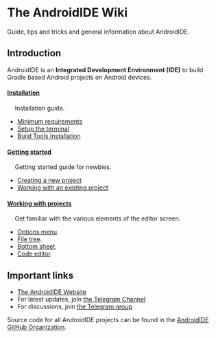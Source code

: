 # The AndroidIDE Wiki

Guide, tips and tricks and general information about AndroidIDE.

## Introduction

AndroidIDE is an **Integrated Development Environment (IDE)** to build Gradle based Android projects on Android devices.

#### [Installation](./installation.md#readme)
&emsp; Installation guide.
- [Minimum requirements](./installation.md#minimum-requirements)
- [Setup the terminal](./installation.md#setup-the-terminal-1)
- [Build Tools Installation](./installation.md#build-tools-installation-1)

#### [Getting started](./getting_started.md#readme)
&emsp; Getting started guide for newbies.
- [Creating a new project](./getting_started.md#creating-a-new-project)
- [Working with an existing project](./getting_started.md#working-with-an-existing-project)

#### [Working with projects](./user_interface.md#readme)
&emsp; Get familiar with the various elements of the editor screen.
- [Options menu](./editor/README.md#options-menu).
- [File tree](./editor/README.md#the-file-tree).
- [Bottom sheet](./editor/README.md#editor-bottomsheet).
- [Code editor](./editor/README.md#the-code-editor).

## Important links

- [The AndroidIDE Website](https://androidide.com)
- For latest updates, join [the Telegram Channel](https://t.me/AndroidIDEOfficial)
- For discussions, join [the Telegram group](https://t.me/androidide_discussions)

Source code for all AndroidIDE projects can be found in the [AndroidIDE GitHub Organization](https://github.com/AndroidIDEOfficial).
